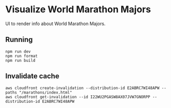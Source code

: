 # Visualize World Marathon Majors

UI to render info about World Marathon Majors.

## Running

```
npm run dev
npm run format
npm run build
```

## Invalidate cache

```
aws cloudfront create-invalidation --distribution-id E2ABRC7WI48APW --paths "/marathons/index.html"
aws cloudfront get-invalidation --id I22WU2PGASW8AX07JVW7GNORPP --distribution-id E2ABRC7WI48APW
```
